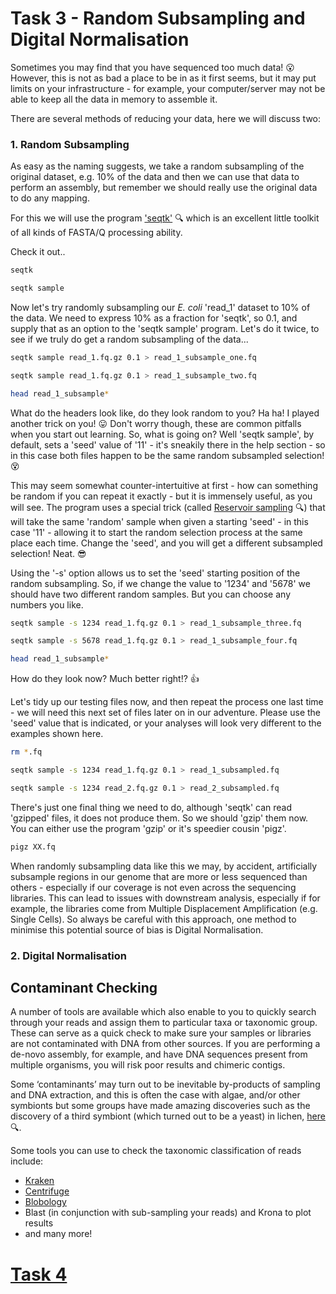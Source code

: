 # Task 3 - Random Subsampling and Digital Normalisation
Sometimes you may find that you have sequenced too much data! :open_mouth: However, this is not as bad a place to be in as it first seems, but it may put limits on your infrastructure - for example, your computer/server may not be able to keep all the data in memory to assemble it.

There are several methods of reducing your data, here we will discuss two:

### 1. Random Subsampling
As easy as the naming suggests, we take a random subsampling of the original dataset, e.g. 10% of the data and then we can use that data to perform an assembly, but remember we should really use the original data to do any mapping.

For this we will use the program ['seqtk'](https://github.com/lh3/seqtk) :mag: which is an excellent little toolkit of all kinds of FASTA/Q processing ability.

Check it out..
```bash
seqtk

seqtk sample
```

Now let's try randomly subsampling our *E. coli* 'read_1' dataset to 10% of the data. We need to express 10% as a fraction for 'seqtk', so 0.1, and supply that as an option to the 'seqtk sample' program. Let's do it twice, to see if we truly do get a random subsampling of the data...
```bash
seqtk sample read_1.fq.gz 0.1 > read_1_subsample_one.fq

seqtk sample read_1.fq.gz 0.1 > read_1_subsample_two.fq

head read_1_subsample*
```

What do the headers look like, do they look random to you? Ha ha! I played another trick on you! :stuck_out_tongue: Don't worry though, these are common pitfalls when you start out learning. So, what is going on? Well 'seqtk sample', by default, sets a 'seed' value of '11' - it's sneakily there in the help section - so in this case both files happen to be the same random subsampled selection! :dizzy_face:

This may seem somewhat counter-intertuitive at first - how can something be random if you can repeat it exactly - but it is immensely useful, as you will see. The program uses a special trick (called [Reservoir sampling](https://en.wikipedia.org/wiki/Reservoir_sampling) :mag:) that will take the same 'random' sample when given a starting 'seed' - in this case '11' - allowing it to start the random selection process at the same place each time. Change the 'seed', and you will get a different subsampled selection! Neat. :sunglasses:

Using the '-s' option allows us to set the 'seed' starting position of the random subsampling. So, if we change the value to '1234' and '5678' we should have two different random samples. But you can choose any numbers you like.
```bash
seqtk sample -s 1234 read_1.fq.gz 0.1 > read_1_subsample_three.fq

seqtk sample -s 5678 read_1.fq.gz 0.1 > read_1_subsample_four.fq

head read_1_subsample*
```

How do they look now? Much better right!? :thumbsup:

Let's tidy up our testing files now, and then repeat the process one last time - we will need this next set of files later on in our adventure. Please use the 'seed' value that is indicated, or your analyses will look very different to the examples shown here.
```bash
rm *.fq

seqtk sample -s 1234 read_1.fq.gz 0.1 > read_1_subsampled.fq

seqtk sample -s 1234 read_2.fq.gz 0.1 > read_2_subsampled.fq
```

There's just one final thing we need to do, although 'seqtk' can read 'gzipped' files, it does not produce them. So we should 'gzip' them now. You can either use the program 'gzip' or it's speedier cousin 'pigz'.
```bash
pigz XX.fq
```

When randomly subsampling data like this we may, by accident, artificially subsample regions in our genome that are more or less sequenced than others - especially if our coverage is not even across the sequencing libraries. This can lead to issues with downstream analysis, especially if for example, the libraries come from Multiple Displacement Amplification (e.g. Single Cells). So always be careful with this approach, one method to minimise this potential source of bias is Digital Normalisation.

### 2. Digital Normalisation


## Contaminant Checking
A number of tools are available which also enable to you to quickly search through your reads and assign them to particular taxa or taxonomic group. These can serve as a quick check to make sure your samples or libraries are not contaminated with DNA from other sources. If you are performing a de-novo assembly, for example, and have DNA sequences present from multiple organisms, you will risk poor results and chimeric contigs.

Some ‘contaminants’ may turn out to be inevitable by-products of sampling and DNA extraction, and this is often the case with algae, and/or other symbionts but some groups have made amazing discoveries such as the discovery of a third symbiont (which turned out to be a yeast) in lichen, [here](http://science.sciencemag.org/content/353/6298/488.full) :mag:.

Some tools you can use to check the taxonomic classification of reads include:
 * [Kraken](https://ccb.jhu.edu/software/kraken2/)
 * [Centrifuge](https://ccb.jhu.edu/software/centrifuge/)
 * [Blobology](https://blobtoolkit.genomehubs.org/)
 * Blast (in conjunction with sub-sampling your reads) and Krona to plot results
 * and many more!

# [Task 4]()
